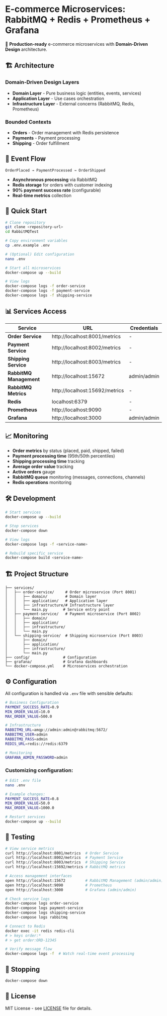 # E-commerce Microservices: RabbitMQ + Redis + Prometheus + Grafana

🚀 **Production-ready** e-commerce microservices with **Domain-Driven Design** architecture.

## 🏗️ Architecture

### Domain-Driven Design Layers
- **Domain Layer** - Pure business logic (entities, events, services)
- **Application Layer** - Use cases orchestration  
- **Infrastructure Layer** - External concerns (RabbitMQ, Redis, Prometheus)

### Bounded Contexts
- **Orders** - Order management with Redis persistence
- **Payments** - Payment processing  
- **Shipping** - Order fulfillment

## 🔄 Event Flow

```
OrderPlaced → PaymentProcessed → OrderShipped
```

- **Asynchronous processing** via RabbitMQ
- **Redis storage** for orders with customer indexing
- **90% payment success rate** (configurable)
- **Real-time metrics** collection

## 🚀 Quick Start

```bash
# Clone repository
git clone <repository-url>
cd RabbitMQTest

# Copy environment variables
cp .env.example .env

# (Optional) Edit configuration
nano .env

# Start all microservices
docker-compose up --build

# View logs
docker-compose logs -f order-service
docker-compose logs -f payment-service
docker-compose logs -f shipping-service
```

## 📊 Services Access

| Service | URL | Credentials |
|---------|-----|-------------|
| **Order Service** | http://localhost:8001/metrics | - |
| **Payment Service** | http://localhost:8002/metrics | - |
| **Shipping Service** | http://localhost:8003/metrics | - |
| **RabbitMQ Management** | http://localhost:15672 | admin/admin |
| **RabbitMQ Metrics** | http://localhost:15692/metrics | - |
| **Redis** | localhost:6379 | - |
| **Prometheus** | http://localhost:9090 | - |
| **Grafana** | http://localhost:3000 | admin/admin |

## 📈 Monitoring

- **Order metrics** by status (placed, paid, shipped, failed)
- **Payment processing time** (95th/50th percentiles)
- **Shipping processing time** tracking
- **Average order value** tracking
- **Active orders** gauge
- **RabbitMQ queue** monitoring (messages, connections, channels)
- **Redis operations** monitoring

## 🛠️ Development

```bash
# Start services
docker-compose up --build

# Stop services
docker-compose down

# View logs
docker-compose logs -f <service-name>

# Rebuild specific service
docker-compose build <service-name>
```

## 🏗️ Project Structure

```
├── services/
│   ├── order-service/     # Order microservice (Port 8001)
│   │   ├── domain/        # Domain layer
│   │   ├── application/   # Application layer
│   │   ├── infrastructure/# Infrastructure layer
│   │   └── main.py       # Service entry point
│   ├── payment-service/   # Payment microservice (Port 8002)
│   │   ├── domain/
│   │   ├── application/
│   │   ├── infrastructure/
│   │   └── main.py
│   └── shipping-service/  # Shipping microservice (Port 8003)
│       ├── domain/
│       ├── application/
│       ├── infrastructure/
│       └── main.py
├── config/               # Configuration
├── grafana/              # Grafana dashboards
└── docker-compose.yml    # Microservices orchestration
```

## ⚙️ Configuration

All configuration is handled via `.env` file with sensible defaults:

```bash
# Business Configuration
PAYMENT_SUCCESS_RATE=0.9
MIN_ORDER_VALUE=10.0
MAX_ORDER_VALUE=500.0

# Infrastructure
RABBITMQ_URL=amqp://admin:admin@rabbitmq:5672/
RABBITMQ_USER=admin
RABBITMQ_PASS=admin
REDIS_URL=redis://redis:6379

# Monitoring
GRAFANA_ADMIN_PASSWORD=admin
```

### Customizing configuration:
```bash
# Edit .env file
nano .env

# Example changes:
PAYMENT_SUCCESS_RATE=0.8
MIN_ORDER_VALUE=50.0
MAX_ORDER_VALUE=1000.0

# Restart services
docker-compose up --build
```

## 🧪 Testing

```bash
# View service metrics
curl http://localhost:8001/metrics  # Order Service
curl http://localhost:8002/metrics  # Payment Service
curl http://localhost:8003/metrics  # Shipping Service
curl http://localhost:15692/metrics # RabbitMQ metrics

# Access management interfaces
open http://localhost:15672         # RabbitMQ Management (admin/admin)
open http://localhost:9090          # Prometheus
open http://localhost:3000          # Grafana (admin/admin)

# Check service logs
docker-compose logs order-service
docker-compose logs payment-service
docker-compose logs shipping-service
docker-compose logs rabbitmq

# Connect to Redis
docker exec -it redis redis-cli
# > keys order:*
# > get order:ORD-12345

# Verify message flow
docker-compose logs -f  # Watch real-time event processing
```

## 🛑 Stopping

```bash
docker-compose down
```

## 📄 License

MIT License - see [LICENSE](LICENSE) file for details.